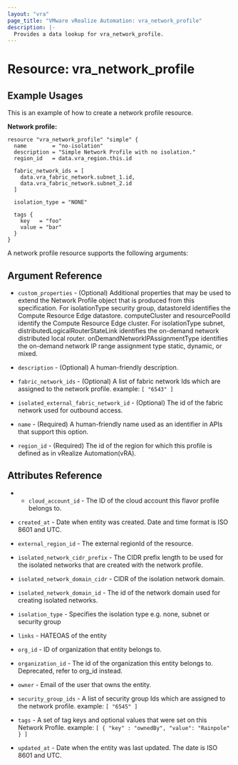 ```yaml
---
layout: "vra"
page_title: "VMware vRealize Automation: vra_network_profile"
description: |-
  Provides a data lookup for vra_network_profile.
---
```


# Resource: vra_network_profile
## Example Usages
This is an example of how to create a network profile resource.

**Network profile:**

```hcl
resource "vra_network_profile" "simple" {
  name        = "no-isolation"
  description = "Simple Network Profile with no isolation."
  region_id   = data.vra_region.this.id

  fabric_network_ids = [
    data.vra_fabric_network.subnet_1.id,
    data.vra_fabric_network.subnet_2.id
  ]

  isolation_type = "NONE"

  tags {
    key   = "foo"
    value = "bar"
  }
}
```

A network profile resource supports the following arguments:

## Argument Reference

* `custom_properties` - (Optional) Additional properties that may be used to extend the Network Profile object that is produced from this specification. For isolationType security group, datastoreId identifies the Compute Resource Edge datastore. computeCluster and resourcePoolId identify the Compute Resource Edge cluster. For isolationType subnet, distributedLogicalRouterStateLink identifies the on-demand network distributed local router. onDemandNetworkIPAssignmentType identifies the on-demand network IP range assignment type static, dynamic, or mixed.

* `description` - (Optional) A human-friendly description.

* `fabric_network_ids` - (Optional) A list of fabric network Ids which are assigned to the network profile.
                         example: `[ "6543" ]`

* `isolated_external_fabric_network_id` - (Optional) The id of the fabric network used for outbound access.

* `name` - (Required) A human-friendly name used as an identifier in APIs that support this option.

* `region_id` - (Required) The id of the region for which this profile is defined as in vRealize Automation(vRA).

## Attributes Reference

* * `cloud_account_id` - The ID of the cloud account this flavor profile belongs to.

* `created_at` - Date when  entity was created. Date and time format is ISO 8601 and UTC.

* `external_region_id` - The external regionId of the resource.

* `isolated_network_cidr_prefix` - The CIDR prefix length to be used for the isolated networks that are created with the network profile.

* `isolated_network_domain_cidr` - CIDR of the isolation network domain.

* `isolated_network_domain_id` - The id of the network domain used for creating isolated networks.

* `isolation_type` - Specifies the isolation type e.g. none, subnet or security group

* `links` - HATEOAS of the entity

* `org_id` - ID of organization that entity belongs to.

* `organization_id` - The id of the organization this entity belongs to. Deprecated, refer to org_id instead.

* `owner` - Email of the user that owns the entity.

* `security_group_ids` - A list of security group Ids which are assigned to the network profile.
                         example: `[ "6545" ]`

* `tags` - A set of tag keys and optional values that were set on this Network Profile.
           example: `[ { "key" : "ownedBy", "value": "Rainpole" } ]`

* `updated_at` - Date when the entity was last updated. The date is ISO 8601 and UTC.
